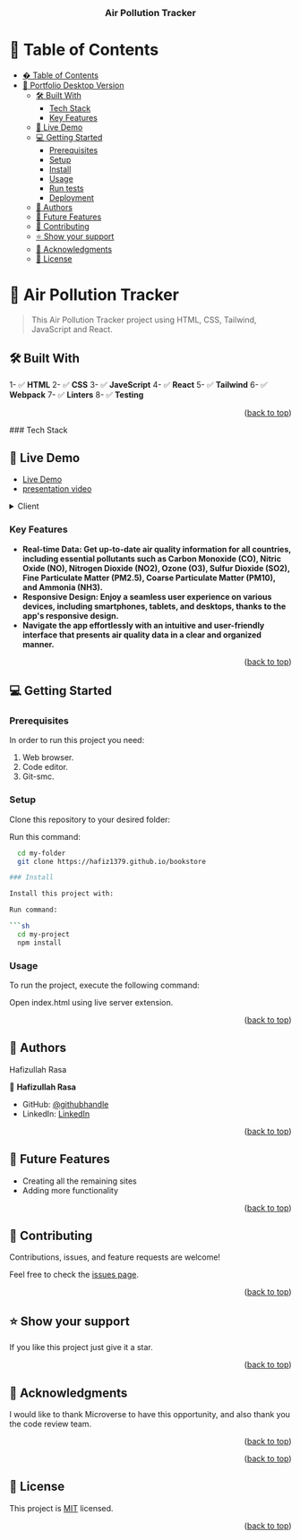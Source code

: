 <a name="readme-top"></a>



<div align="center">
  
  
  <br/>

  <h3><b>Air Pollution Tracker</b></h3>

</div>

<!-- TABLE OF CONTENTS -->

# 📗 Table of Contents

- [� Table of Contents](#-table-of-contents)
- [📖 Portfolio Desktop Version ](#-portfolio-desktop-version-)
  - [🛠 Built With ](#-built-with-)
    - [Tech Stack ](#tech-stack-)
    - [Key Features ](#key-features-)
  - [🚀 Live Demo ](#-live-demo-)
  - [💻 Getting Started ](#-getting-started-)
    - [Prerequisites](#prerequisites)
    - [Setup](#setup)
    - [Install](#install)
    - [Usage](#usage)
    - [Run tests](#run-tests)
    - [Deployment](#deployment)
  - [👥 Authors ](#-authors-)
  - [🔭 Future Features ](#-future-features-)
  - [🤝 Contributing ](#-contributing-)
  - [⭐️ Show your support ](#️-show-your-support-)
  - [🙏 Acknowledgments ](#-acknowledgments-)
  - [📝 License ](#-license-)

<!-- PROJECT DESCRIPTION -->

# 📖 Air Pollution Tracker <a name="about-project"></a>

> This Air Pollution Tracker project using HTML, CSS, Tailwind, JavaScript and React.

## 🛠 Built With <a name="built-with"></a>

1- ✅ **HTML**
2- ✅ **CSS**
3- ✅ **JaveScript**
4- ✅ **React**
5- ✅ **Tailwind**
6- ✅ **Webpack**
7- ✅ **Linters**
8- ✅ **Testing**


<!-- - No live demo available yet -->
<p align="right">(<a href="#readme-top">back to top</a>)</p>
### Tech Stack <a name="tech-stack"></a>

## 🚀 Live Demo <a name="live-demo"></a>


- [Live Demo](https://react-capstone-project-g3s8.onrender.com)
- [presentation video](https://www.loom.com/share/0d84ae31d3ad47f182170341cbfdac3c?sid=fd74bc43-e546-4da5-b642-49a75467f572)
>

<details>
  <summary>Client</summary>
  <ul>
    <li><a href="https://html.spec.whatwg.org/multipage//">HTML</a></li>
    <li><a href="https://www.w3.org/TR/CSS/#css/">CSS</a></li>
  </ul>
</details>

<!-- Features -->

### Key Features <a name="key-features"></a>

- **Real-time Data: Get up-to-date air quality information for all countries, including essential pollutants such as Carbon Monoxide (CO), Nitric Oxide (NO), Nitrogen Dioxide (NO2), Ozone (O3), Sulfur Dioxide (SO2), Fine Particulate Matter (PM2.5), Coarse Particulate Matter (PM10), and Ammonia (NH3).**
- **Responsive Design: Enjoy a seamless user experience on various devices, including smartphones, tablets, and desktops, thanks to the app's responsive design.**
- **Navigate the app effortlessly with an intuitive and user-friendly interface that presents air quality data in a clear and organized manner.**

<p align="right">(<a href="#readme-top">back to top</a>)</p>


<!-- GETTING STARTED -->

## 💻 Getting Started <a name="getting-started"></a>

>

### Prerequisites

In order to run this project you need:

1. Web browser.
2. Code editor.
3. Git-smc.

### Setup

Clone this repository to your desired folder:

Run this command:

```sh
  cd my-folder
  git clone https://hafiz1379.github.io/bookstore

### Install

Install this project with:

Run command:

```sh
  cd my-project
  npm install
```

### Usage

To run the project, execute the following command:

Open index.html using live server extension.


<p align="right">(<a href="#readme-top">back to top</a>)</p>

<!-- AUTHORS -->

## 👥 Authors <a name="authors"></a>

Hafizullah Rasa

👤 **Hafizullah Rasa**

- GitHub: [@githubhandle](https://github.com/hafiz1379)
- LinkedIn: [LinkedIn](https://www.linkedin.com/in/hafizullah-rasa-8436a1257/)


<p align="right">(<a href="#readme-top">back to top</a>)</p>

<!-- FUTURE FEATURES -->

## 🔭 Future Features <a name="future-features"></a>

- Creating all the remaining sites 
- Adding more functionality

<p align="right">(<a href="#readme-top">back to top</a>)</p>

<!-- CONTRIBUTING -->

## 🤝 Contributing <a name="contributing"></a>

Contributions, issues, and feature requests are welcome!

Feel free to check the [issues page](../../issues/).

<p align="right">(<a href="#readme-top">back to top</a>)</p>

<!-- SUPPORT -->

## ⭐️ Show your support <a name="support"></a>

If you like this project just give it a star.

<p align="right">(<a href="#readme-top">back to top</a>)</p>

<!-- ACKNOWLEDGEMENTS -->

## 🙏 Acknowledgments <a name="acknowledgements"></a>

I would like to thank Microverse to have this opportunity, and also thank you the code review team. 

<p align="right">(<a href="#readme-top">back to top</a>)</p>

<p align="right">(<a href="#readme-top">back to top</a>)</p>

<!-- LICENSE -->

## 📝 License <a name="license"></a>

This project is [MIT](./LICENSE) licensed.

<p align="right">(<a href="#readme-top">back to top</a>)</p>